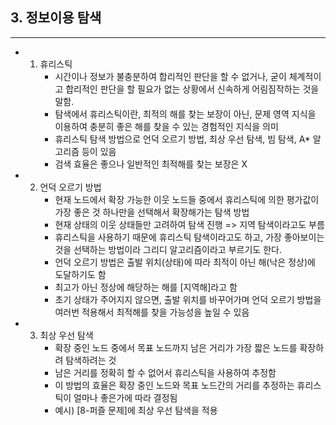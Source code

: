 ## 3. 정보이용 탐색
----------------------

* 1. 휴리스틱
     -  시간이나 정보가 불충분하여 합리적인 판단을 할 수 없거나, 굳이 체계적이고 합리적인 판단을 할 필요가 없는 상황에서 신속하게 어림짐작하는 것을 말함.
     -  탐색에서 휴리스틱이란, 최적의 해를 찾는 보장이 아닌, 문제 영역 지식을 이용하여 충분히 좋은 해를 찾을 수 있는 경험적인 지식을 의미
     -  휴리스틱 탐색 방법으로 언덕 오르기 방법, 최상 우선 탐색, 빔 탐색, A* 알고리즘 등이 있음
     -  검색 효율은 좋으나 일반적인 최적해를 찾는 보장은 X
* 2. 언덕 오르기 방법
     - 현재 노드에서 확장 가능한 이웃 노드들 중에서 휴리스틱에 의한 평가값이 가장 좋은 것 하나만을 선택해서 확장해가는 탐색 방법
     - 현재 상태의 이웃 상태들만 고려하여 탐색 진행 => 지역 탐색이라고도 부름
     - 휴리스틱을 사용하기 때문에 휴리스틱 탐색이라고도 하고, 가장 좋아보이는 것을 선택하는 방법이라 그리디 알고리즘이라고 부르기도 한다.
     - 언덕 오르기 방법은 출발 위치(상태)에 따라 최적이 아닌 해(낙은 정상)에 도달하기도 함
     - 최고가 아닌 정상에 해당하는 해를 [지역해]라고 함
     - 초기 상태가 주어지지 않으면, 출발 위치를 바꾸어가며 언덕 오르기 방법을 여러번 적용해서 최적해를 찾을 가능성을 높일 수 있음
* 3. 최상 우선 탐색
     - 확장 중인 노드 중에서 목표 노드까지 남은 거리가 가장 짧은 노드를 확장하려 탐색하려는 것
     - 남은 거리를 정확히 할 수 없어서  휴리스틱을 사용하여 추정함
     - 이 방법의 효율은 확장 중인 노드와 목표 노드간의 거리를 추정하는 휴리스틱이 얼마나 좋은가에 따라 결정됨
     - 예시) [8-퍼즐 문제]에 최상 우선 탐색을 적용
    
